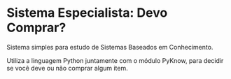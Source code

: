# Sistema Especialista: Devo Comprar?

Sistema simples para estudo de Sistemas Baseados em Conhecimento.

Utiliza a linguagem Python juntamente com o módulo PyKnow, para decidir se você deve ou não comprar algum item.
